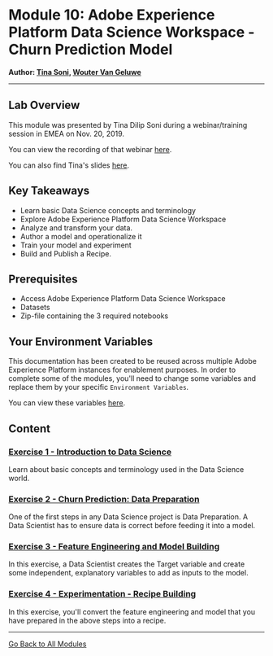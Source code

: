 # Module 10: Adobe Experience Platform Data Science Workspace - Churn Prediction Model

**Author: [Tina Soni](https://www.linkedin.com/in/tinadsoni/), [Wouter Van Geluwe](https://www.linkedin.com/in/woutervangeluwe/)**

---

## Lab Overview

This module was presented by Tina Dilip Soni during a webinar/training session in EMEA on Nov. 20, 2019.

You can view the recording of that webinar [here](https://bluejeans.com/playback/s/80gVAzgKeGkkBQlDzHzTXuo0mEPqIlPuSttpvG1jMYslb4OP1Key7QnkBRBMzNqO).

You can also find Tina's slides [here](./resources/DataScienceWorkspaceSession.pdf).

## Key Takeaways

* Learn basic Data Science concepts and terminology
* Explore Adobe Experience Platform Data Science Workspace
* Analyze and transform your data.
* Author a model and operationalize it
* Train your model and experiment
* Build and Publish a Recipe.

## Prerequisites

* Access Adobe Experience Platform Data Science Workspace
* Datasets
* Zip-file containing the 3 required notebooks

## Your Environment Variables

This documentation has been created to be reused across multiple Adobe Experience Platform instances for enablement purposes.
In order to complete some of the modules, you'll need to change some variables and replace them by your specific ``Environment Variables``.

You can view these variables [here](../../environment.md).

## Content

### [Exercise 1 - Introduction to Data Science](./ex1.md)

Learn about basic concepts and terminology used in the Data Science world.

### [Exercise 2 - Churn Prediction: Data Preparation](./ex2.md)

One of the first steps in any Data Science project is Data Preparation. A Data Scientist has to ensure data is correct before feeding it into a model.

### [Exercise 3 - Feature Engineering and Model Building](./ex3.md)

In this exercise, a Data Scientist creates the Target variable and create some independent, explanatory variables to add as inputs to the model.

### [Exercise 4 - Experimentation - Recipe Building](./ex4.md)

In this exercise, you'll convert the feature engineering and model that you have prepared in the above steps into a recipe.

---

[Go Back to All Modules](../../README.md)
